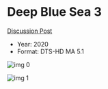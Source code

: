 # Deep Blue Sea 3

[Discussion Post](https://www.avsforum.com/threads/bass-eq-for-filtered-movies.2995212/post-60016733)

* Year: 2020
* Format: DTS-HD MA 5.1

![img 0](https://i.imgur.com/eID1HaX.jpg)

![img 1](https://i.imgur.com/IlFuGy0.png)


